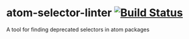 # atom-selector-linter [![Build Status](https://travis-ci.org/atom/atom-selector-linter.svg)](https://travis-ci.org/atom/atom-selector-linter)

A tool for finding deprecated selectors in atom packages
